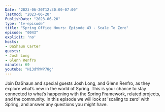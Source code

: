 ```yaml
---
Date: "2023-06-20T12:30:00-07:00"
lastmod: "2023-06-20"
PublishDate: "2023-06-20"
type: "tv-episode"
title: "Spring Office Hours: Episode 43 - Scale To Zero"
episode: "0043"
explicit: 'no'
hosts:
- DaShaun Carter
guests:
- Josh Long
- Glenn Renfro
minutes: 60
youtube: "H13dYhWP78g"
---
```


Join DaShaun and special guests Josh Long, and Glenn Renfro, as they explore what’s new in the world of Spring. This is your chance to stay connected to what’s happening with the Spring Framework, related projects, and the community. In this episode we will look at 'scaling to zero' with Spring, and answer any questions you might have.
